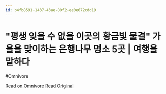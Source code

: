 ```yaml
---
id: b4fb8591-1437-43ae-80f2-ee0e672cdd19
---
```


# "평생 잊을 수 없을 이곳의 황금빛 물결" 가을을 맞이하는 은행나무 명소 5곳 | 여행을말하다
#Omnivore

[Read on Omnivore](https://omnivore.app/me/https-v-daum-net-v-8-w-asf-lt-nd-4-19206d4ad9d)
[Read Original](https://v.daum.net/v/8WAsfLTNd4)

